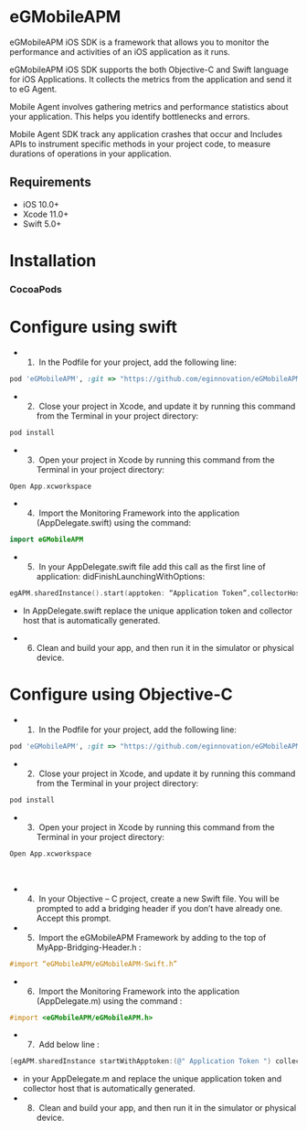 # eGMobileAPM

eGMobileAPM iOS SDK is a framework that allows you to monitor the performance and activities of an iOS application as it runs.

eGMobileAPM iOS SDK supports the both Objective-C and Swift language for iOS Applications. It collects the metrics from the application and send it to eG Agent. 

Mobile Agent involves gathering metrics and performance statistics about your application. This helps you identify bottlenecks and errors. 

Mobile Agent SDK track any application crashes that occur and Includes APIs to instrument specific methods in your project code, to measure durations of operations in your application.


## Requirements

- iOS 10.0+
- Xcode 11.0+
- Swift 5.0+


Installation
============

### CocoaPods

# Configure using swift


- 1)  In the Podfile for your project, add the following line:

```ruby
pod 'eGMobileAPM', :git => "https://github.com/eginnovation/eGMobileAPM.git"
```

- 2)  Close your project in Xcode, and update it by running this command from the Terminal in your project directory: 

```ruby
pod install
```

- 3)  Open your project in Xcode by running this command from the Terminal in your project directory: 

```swift
Open App.xcworkspace
```

- 4)  Import the Monitoring Framework into the application (AppDelegate.swift) using the command:

```swift
import eGMobileAPM
```

- 5)  In your AppDelegate.swift file add this call as the first line of application: didFinishLaunchingWithOptions: 

```swift
egAPM.sharedInstance().start(apptoken: “Application Token”,collectorHost: “Collector Host”) 
```
- In AppDelegate.swift replace the unique application token and collector host that is automatically generated.  

- 6) Clean and build your app, and then run it in the simulator or physical device. 


# Configure using Objective-C

- 1)  In the Podfile for your project, add the following line:

```ruby
pod 'eGMobileAPM', :git => "https://github.com/eginnovation/eGMobileAPM.git"
```
- 2)  Close your project in Xcode, and update it by running this command from the Terminal in your project directory: 

```ruby
pod install
```
- 3)  Open your project in Xcode by running this command from the Terminal in your project directory: 

```objective-c
Open App.xcworkspace
```
 
- 4)  In your Objective – C project, create a new Swift file. You will be prompted to add a bridging header if you don’t have already one. Accept this prompt.
 
- 5)  Import the eGMobileAPM Framework by adding to the top of MyApp-Bridging-Header.h :
 
 ```objective-c
 #import “eGMobileAPM/eGMobileAPM-Swift.h”
 ```

- 6)  Import the Monitoring Framework into the application (AppDelegate.m) using the command :

```objective-c
#import <eGMobileAPM/eGMobileAPM.h>
```

- 7)  Add below line :

```objective-c
[egAPM.sharedInstance startWithApptoken:(@" Application Token ") collectorHost:(@" Collector Host ")];
```
- in your AppDelegate.m and replace the unique application token and collector host that is automatically generated.
 
- 8)  Clean and build your app, and then run it in the simulator or physical device.  

